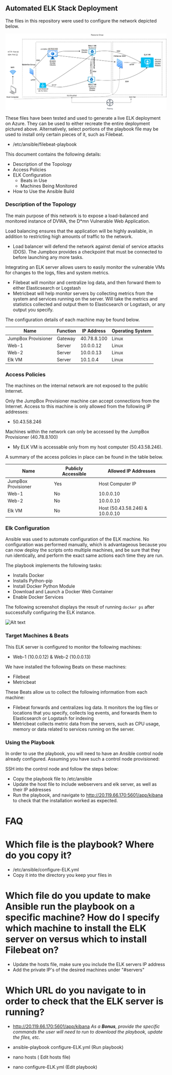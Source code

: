 ## Automated ELK Stack Deployment

The files in this repository were used to configure the network depicted below.

![Alt text](https://github.com/CyberTarek/Security/blob/main/Diagrams/Network-Diagram.drawio.png)

These files have been tested and used to generate a live ELK deployment on Azure. They can be used to either recreate the entire deployment pictured above. Alternatively, select portions of the playbook file may be used to install only certain pieces of it, such as Filebeat.

  - /etc/ansible/filebeat-playbook

This document contains the following details:
- Description of the Topology
- Access Policies
- ELK Configuration
  - Beats in Use
  - Machines Being Monitored
- How to Use the Ansible Build


### Description of the Topology

The main purpose of this network is to expose a load-balanced and monitored instance of DVWA, the D*mn Vulnerable Web Application.

Load balancing ensures that the application will be highly available, in addition to restricting high amounts of traffic to the network.
- Load balancer will defend the network against denial of service attacks (DOS). The Jumpbox provides a checkpoint that must be connected to before launching any more tasks. 

Integrating an ELK server allows users to easily monitor the vulnerable VMs for changes to the logs, files and system metrics.
- Filebeat will monitor and centralize log data, and then forward them to either Elasticsearch or Logstash
- Metricbeat will help monitor servers by collecting metrics from the system and services running on the server. Will take the metrics and statistics collected and output them to Elasticsearch or Logstash, or any output you specify.

The configuration details of each machine may be found below.

| Name                | Function | IP Address  | Operating System |
|---------------------|----------|-------------|------------------|
| JumpBox Provisioner | Gateway  | 40.78.8.100 | Linux            |
| Web-1               | Server   | 10.0.0.12   | Linux            |
| Web-2               | Server   | 10.0.0.13   | Linux            |
| Elk VM              | Server   | 10.1.0.4    | Linux            |

### Access Policies

The machines on the internal network are not exposed to the public Internet. 

Only the JumpBox Provisioner machine can accept connections from the Internet. Access to this machine is only allowed from the following IP addresses:
- 50.43.58.246

Machines within the network can only be accessed by the JumpBox Provisioner (40.78.8.100)
- My ELK VM is accessable only from my host computer (50.43.58.246).

A summary of the access policies in place can be found in the table below.

| Name                | Publicly Accessible | Allowed IP Addresses            |
|---------------------|---------------------|---------------------------------|
| JumpBox Provisioner | Yes                 | Host Computer IP                |
| Web-1               | No                  | 10.0.0.10                       |
| Web-2               | No                  | 10.0.0.10                       |
| Elk VM              | No                  | Host (50.43.58.246) & 10.0.0.10 |


### Elk Configuration

Ansible was used to automate configuration of the ELK machine. No configuration was performed manually, which is advantageous because you can now deploy the scripts onto multiple machines, and be sure that they run identically, and perform the exact same actions each time they are run.

The playbook implements the following tasks:
- Installs Docker
- Installs Python-pip
- Install Docker Python Module
- Download and Launch a Docker Web Container
- Enable Docker Services

The following screenshot displays the result of running `docker ps` after successfully configuring the ELK instance.

![Alt text](~/Pictures/dockerps)

### Target Machines & Beats

This ELK server is configured to monitor the following machines:
- Web-1 (10.0.0.12) & Web-2 (10.0.0.13)

We have installed the following Beats on these machines:
- Filebeat
- Metricbeat

These Beats allow us to collect the following information from each machine:
- Filebeat forwards and centralizes log data. It monitors the log files or locations that you specify, collects log events, and forwards them to Elasticsearch or Logstash for indexing
- Metricbeat collects metric data from the servers, such as CPU usage, memory or data related to services running on the server.

### Using the Playbook
In order to use the playbook, you will need to have an Ansible control node already configured. Assuming you have such a control node provisioned: 

SSH into the control node and follow the steps below:
- Copy the playbook file to /etc/ansible
- Update the host file to include webservers and elk server, as well as their IP addresses
- Run the playbook, and navigate to http://20.119.66.170:5601/app/kibana to check that the installation worked as expected.

# FAQ

# Which file is the playbook? Where do you copy it?
- /etc/ansible/configure-ELK.yml
- Copy it into the directory you keep your files in
# Which file do you update to make Ansible run the playbook on a specific machine? How do I specify which machine to install the ELK server on versus which to install Filebeat on?
- Update the hosts file, make sure you include the ELK servers IP address
- Add the private IP's of the desired machines under "#servers"

# Which URL do you navigate to in order to check that the ELK server is running?
- http://20.119.66.170:5601/app/kibana
_As a **Bonus**, provide the specific commands the user will need to run to download the playbook, update the files, etc._

- ansible-playbook configure-ELK.yml  (Run playbook)
- nano hosts                          ( Edit hosts file)
- nano configure-ELK.yml              (Edit playbook) 
